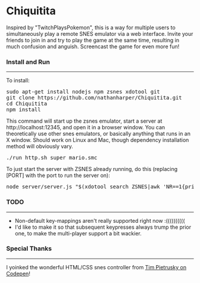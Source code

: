 <h1>Chiquitita</h1>

Inspired by "TwitchPlaysPokemon", this is a way for multiple users to simultaneously play a remote SNES emulator via a web interface. Invite your friends to join in and try to play the game at the same time, resulting in much confusion and anguish. Screencast the game for even more fun!


<h3>Install and Run</h3>
<hr />

To install:

<pre>
sudo apt-get install nodejs npm zsnes xdotool git
git clone https://github.com/nathanharper/Chiquitita.git
cd Chiquitita
npm install
</pre>

This command will start up the zsnes emulator, start a server at http://localhost:12345, and open it in a browser window. You can theoretically use other snes emulators, or basically anything that runs in an X window. Should work on Linux and Mac, though dependency installation method will obviously vary.

<pre>./run_http.sh super_mario.smc</pre>

To just start the server with ZSNES already running, do this (replacing [PORT] with the port to run the server on):

<pre>node server/server.js "$(xdotool search ZSNES|awk 'NR==1{print $1}')" [PORT] http</pre>


<h3>TODO</h3>
<hr />

* Non-default key-mappings aren't really supported right now :((((((((((
* I'd like to make it so that subsequent keypresses always trump the prior one, to make the multi-player support a bit wackier.


<h3>Special Thanks</h3>
<hr />

I yoinked the wonderful HTML/CSS snes controller from <a href="http://codepen.io/TimPietrusky/pen/oJIcy">Tim Pietrusky on Codepen</a>!
